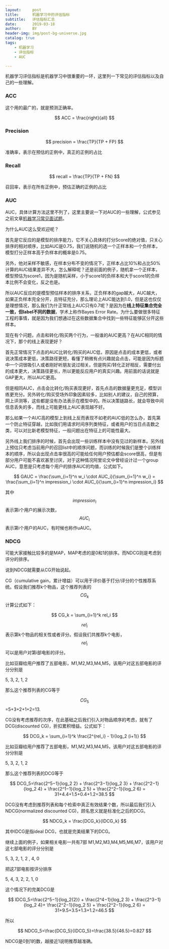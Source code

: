 ```yaml
---
layout:     post
title:      机器学习中的评估指标
subtitle:   评估指标汇总
date:       2019-03-18
author:     BY
header-img: img/post-bg-universe.jpg
catalog: true
tags:
    - 机器学习
    - 评估指标
    - AUC

---
```


机器学习评估指标是机器学习中很重要的一环，这里列一下常见的评估指标以及自己的一些理解。

### ACC

这个用的最广的，就是预测正确率。

$$
ACC = \frac{right}{all}
$$

### Precision

$$
precision = \frac{TP}{TP + FP}
$$

准确率，表示在预估的正例中，真正的正例的占比

### Recall

$$
recall = \frac{TP}{TP + FN}
$$

召回率，表示在所有正例中，预估正确的正例的占比

### AUC

AUC，具体计算方法这里不列了，这里主要说一下对AUC的一些理解，公式参见之前文章[机器学习常见面试题](http://yougth.top/2018/04/16/%E6%9C%BA%E5%99%A8%E5%AD%A6%E4%B9%A0%E5%B8%B8%E8%A7%81%E9%9D%A2%E8%AF%95%E9%A2%98%E7%9B%AE/)。

为什么AUC这么受欢迎呢？

首先是它反应的是模型的排序能力，它不关心具体的打分Score的绝对值，只关心排序的相对顺序，比如AUC是0.75，我们说随机的选一个正样本和一个负样本，模型打分正样本高于负样本的概率是0.75。

另外，他对采样不敏感，在样本分布不变的情况下，正样本占比10%和占比50%计算的AUC结果差异不大，怎么解释呢？还是前面的例子，随机拿一个正样本，模型预估为score1，因为是随机采样，小于score1的负样本和大于score1的负样本比例不会变化，反之也是。

所以AUC反应的是模型预估样本的排序关系，正负样本的gap越大，AUC越大，如果正负样本完全分开，且特征充分，那么理论上AUC能达到1.0，但是这也仅仅是理想情况，那么我们为什正常线上AUC只有0.7呢？是因为在**线上特征集合完全一致，但label不同的数据**，学术上称作Bayes Error Rate。为什么要做很多特征工程的事情，就是因为我们想通过在这些数据集合中找到一些特征能够区分开这些样本。

现在有个问题，点击和转化/购买两个行为，一般谁的AUC更高？在AUC相同的情况下，那个的线上表现更好？

首先正常情况下点击的AUC比转化/购买的AUC低，原因是点击的成本更低，或者说决策成本更低，决策路径更短，看懂了稍微有点兴趣就会点击，可能是因为标题中一个词很吸引人或者刚好听朋友说过相关。但是购买/转化正好相反，需要付出的成本更大，决策路径更长，所以更能反应用户的真实兴趣。用前面的话说就是GAP更大，所以AUC更高。

但是相同AUC，点击会比转化/购买表现更好，首先点击的数据量更充足，模型训练更充分。另外转化/购买受场外印象因素较多，比如别人的建议，自己的预算，网上评测等，这些都是没有办法表示在模型中的。所以决策链路长，就会导致中间信息丢失的多，而线上可能更线上AUC表现越不好。

那么如果一个AUC高的模型上到线上反而表现不如老的AUC低的怎么办，首先第一个防止特征穿越，比如我们用请求时间序列类特征，或者用户的当日点击数之类，可以对比新老模型特征，一般问题出在特征上的可能性最大。

另外线上我们排序的时候，首先会出现一些训练样本中没有见过的新样本。另外线上预估只考虑当前用户的召回list中的顺序问题，而训练的时候我们是整个训练样本的顺序，所以会出现点击率很高的可能给任何用户预估都会score很高，但是有部分用户可能不喜欢甚至讨厌，对于这种情况阿里论文中曾经设计过一个group AUC，意思是只考虑每个用户的排序AUC的均值，公式如下。

$$
GAUC = \frac{\sum_{i=1}^n w_i \cdot AUC_i}{\sum_{i=1}^n w_i} = \frac{\sum_{i=1}^n impression_i \cdot AUC_i}{\sum_{i=1}^n impression_i}
$$

其中$$impression_i$$表示第i个用户的展示次数，$$AUC_i$$表示第i个用户的AUC，有时候也称作uAUC。

### NDCG

可能大家接触比较多的是MAP，MAP考虑的是0和1的排序。而NDCG则是考虑到评分的排序。

说到NDCG就需要从CG开始说起。

CG（cumulative gain，累计增益）可以用于评价基于打分/评分的个性推荐系统。假设我们推荐k个物品，这个推荐列表的$$CG_k$$计算公式如下：

$$
CG_k = \sum_{i=1}^k rel_i
$$

$$rel_i$$表示第k个物品的相关性或者评分。假设我们共推荐k个电影，$$rel_i$$可以是用户对第i部电影的评分。

比如豆瓣给用户推荐了五部电影，M1,M2,M3,M4,M5，该用户对这五部电影的评分分别是

5, 3, 2, 1, 2

那么这个推荐列表的CG等于

$$CG_5$$=5+3+2+1+2=13.

CG没有考虑推荐的次序，在此基础之后我们引入对物品顺序的考虑，就有了DCG(discounted CG)，折扣累积增益。公式如下：

$$
DCG_k = \sum_{i=1}^k \frac{2^{rel_i} - 1}{log_2 (i+1)}
$$

比如豆瓣给用户推荐了五部电影，M1,M2,M3,M4,M5，该用户对这五部电影的评分分别是

5, 3, 2, 1, 2

那么这个推荐列表的DCG等于

$$
DCG_5=\frac{2^5−1}{log_2 2} + \frac{2^3−1}{log_2 3} + \frac{2^2−1}{log_2 4} + \frac{2^1−1}{log_2 5} + \frac{2^2−1}{log_2 6} = 31+4.4+1.5+0.4+1.2=38.5
$$

DCG没有考虑到推荐列表和每个检索中真正有效结果个数，所以最后我们引入NDCG(normalized discounted CG)，顾名思义就是标准化之后的DCG。

$$
NDCG_k = \frac{DCG_k}{IDCG_k}
$$

其中IDCG是指ideal DCG，也就是完美结果下的DCG。

继续上面的例子，如果相关电影一共有7部 M1,M2,M3,M4,M5,M6,M7，该用户对这七部电影的评分分别是

5, 3, 2, 1, 2 , 4, 0

把这7部电影按评分排序

5, 4, 3, 2, 2, 1, 0

这个情况下的完美DCG是

$$
IDCG_5=\frac{2^5−1}{log_2{2}} + \frac{2^4−1}{log_2 3} + \frac{2^3−1}{log_2 4}+ \frac{2^2−1}{log_2 5} + \frac{2^2−1}{log_2 6} = 31+9.5+3.5+1.3+1.2=46.5
$$

所以

$$
NDCG_5=\frac{DCG_5}{IDCG_5}=\frac{38.5}{46.5}=0.827
$$

NDCG是0到1的数，越接近1说明推荐越准确。
